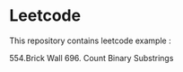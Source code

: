 # Leetcode

This repository contains leetcode example :

554.Brick Wall
696. Count Binary Substrings
